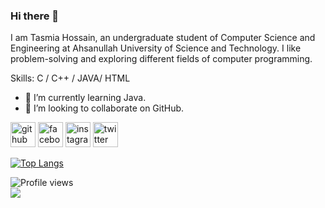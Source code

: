 ### Hi there 👋 

I am Tasmia Hossain, an undergraduate student of Computer Science and Engineering at Ahsanullah University of Science and Technology. I like problem-solving and exploring different fields of computer programming.

Skills: C / C++ / JAVA/ HTML

- 🌱 I’m currently learning Java. 
- 👯 I’m looking to collaborate on GitHub. 


[<img src='https://cdn.jsdelivr.net/npm/simple-icons@3.0.1/icons/github.svg' alt='github' height='40'>](https://github.com/Tasmia-Hossain)  [<img src='https://cdn.jsdelivr.net/npm/simple-icons@3.0.1/icons/facebook.svg' alt='facebook' height='40'>](https://www.facebook.com/tasmiahossain.kashfia.33)  [<img src='https://cdn.jsdelivr.net/npm/simple-icons@3.0.1/icons/instagram.svg' alt='instagram' height='40'>](https://www.instagram.com/kashfia_tasmi/)  [<img src='https://cdn.jsdelivr.net/npm/simple-icons@3.0.1/icons/twitter.svg' alt='twitter' height='40'>](https://twitter.com/kashfia_tasmi)  

[![Top Langs](https://github-readme-stats.vercel.app/api/top-langs/?username=Tasmia-Hossain)](https://github.com/anuraghazra/github-readme-stats)

![Profile views](https://gpvc.arturio.dev/Tasmia-Hossain)  
![](https://komarev.com/ghpvc/?username=Tasmia-Hossain&color=green)
